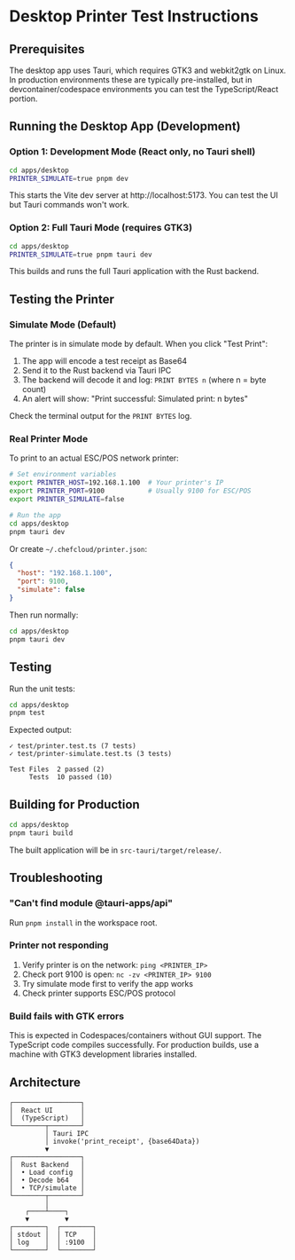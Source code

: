 # Desktop Printer Test Instructions

## Prerequisites

The desktop app uses Tauri, which requires GTK3 and webkit2gtk on Linux. In production environments these are typically pre-installed, but in devcontainer/codespace environments you can test the TypeScript/React portion.

## Running the Desktop App (Development)

### Option 1: Development Mode (React only, no Tauri shell)

```bash
cd apps/desktop
PRINTER_SIMULATE=true pnpm dev
```

This starts the Vite dev server at http://localhost:5173. You can test the UI but Tauri commands won't work.

### Option 2: Full Tauri Mode (requires GTK3)

```bash
cd apps/desktop
PRINTER_SIMULATE=true pnpm tauri dev
```

This builds and runs the full Tauri application with the Rust backend.

## Testing the Printer

### Simulate Mode (Default)

The printer is in simulate mode by default. When you click "Test Print":

1. The app will encode a test receipt as Base64
2. Send it to the Rust backend via Tauri IPC
3. The backend will decode it and log: `PRINT BYTES n` (where n = byte count)
4. An alert will show: "Print successful: Simulated print: n bytes"

Check the terminal output for the `PRINT BYTES` log.

### Real Printer Mode

To print to an actual ESC/POS network printer:

```bash
# Set environment variables
export PRINTER_HOST=192.168.1.100  # Your printer's IP
export PRINTER_PORT=9100           # Usually 9100 for ESC/POS
export PRINTER_SIMULATE=false

# Run the app
cd apps/desktop
pnpm tauri dev
```

Or create `~/.chefcloud/printer.json`:

```json
{
  "host": "192.168.1.100",
  "port": 9100,
  "simulate": false
}
```

Then run normally:

```bash
cd apps/desktop
pnpm tauri dev
```

## Testing

Run the unit tests:

```bash
cd apps/desktop
pnpm test
```

Expected output:
```
✓ test/printer.test.ts (7 tests)
✓ test/printer-simulate.test.ts (3 tests)

Test Files  2 passed (2)
     Tests  10 passed (10)
```

## Building for Production

```bash
cd apps/desktop
pnpm tauri build
```

The built application will be in `src-tauri/target/release/`.

## Troubleshooting

### "Can't find module @tauri-apps/api"
Run `pnpm install` in the workspace root.

### Printer not responding
1. Verify printer is on the network: `ping <PRINTER_IP>`
2. Check port 9100 is open: `nc -zv <PRINTER_IP> 9100`
3. Try simulate mode first to verify the app works
4. Check printer supports ESC/POS protocol

### Build fails with GTK errors
This is expected in Codespaces/containers without GUI support. The TypeScript code compiles successfully. For production builds, use a machine with GTK3 development libraries installed.

## Architecture

```
┌─────────────────┐
│  React UI       │
│  (TypeScript)   │
└────────┬────────┘
         │ Tauri IPC
         │ invoke('print_receipt', {base64Data})
         ▼
┌─────────────────┐
│  Rust Backend   │
│  • Load config  │
│  • Decode b64   │
│  • TCP/simulate │
└────────┬────────┘
         │
    ┌────┴────┐
    ▼         ▼
┌────────┐  ┌────────┐
│ stdout │  │ TCP    │
│ log    │  │ :9100  │
└────────┘  └────────┘
```
